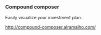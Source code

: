 ### Compound composer

Easily visualize your investment plan.

http://compound-composer.alramalho.com/